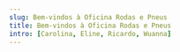 ```yaml
---
slug: Bem-vindos à Oficina Rodas e Pneus
title: Bem-vindos à Oficina Rodas e Pneus
intro: [Carolina, Eline, Ricardo, Wuanna]
---
```


